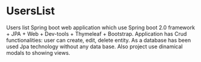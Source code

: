 # UsersList

Users list Spring boot web application which use Spring boot 2.0 framework + JPA + Web + Dev-tools + Thymeleaf + Bootstrap. 
Application has Crud functionalities: user can create, edit, delete entity. 
As a database has been used Jpa technology without any data base. Also project use dinamical modals to showing views.
